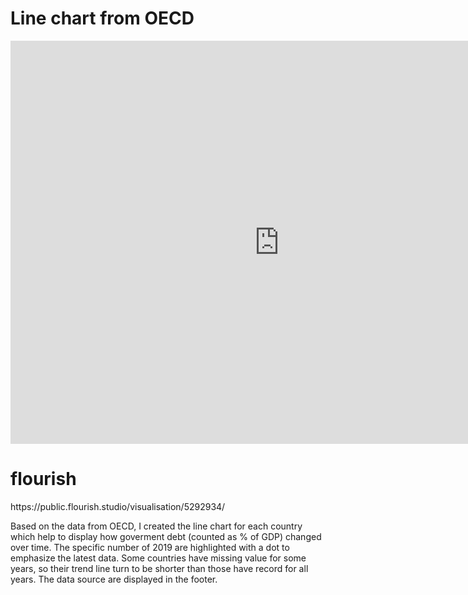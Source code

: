 # Line chart from OECD
<iframe src="https://data.oecd.org/chart/6gNw" width="860" height="645" style="border: 0" mozallowfullscreen="true" webkitallowfullscreen="true" allowfullscreen="true"><a href="https://data.oecd.org/chart/6gNw" target="_blank">OECD Chart: General government debt, Total, % of GDP, Annual, 2019</a></iframe>

# flourish
<div class="flourish-embed flourish-chart" data-src="visualisation/5292934"><script src="https://public.flourish.studio/resources/embed.js"></script></div>
https://public.flourish.studio/visualisation/5292934/

Based on the data from OECD, I created the line chart for each country which help to display how goverment debt (counted as % of GDP) changed over time. The specific number of 2019 are highlighted with a dot to emphasize the latest data. Some countries have missing value for some years, so their trend line turn to be shorter than those have record for all years. The data source are displayed in the footer.
